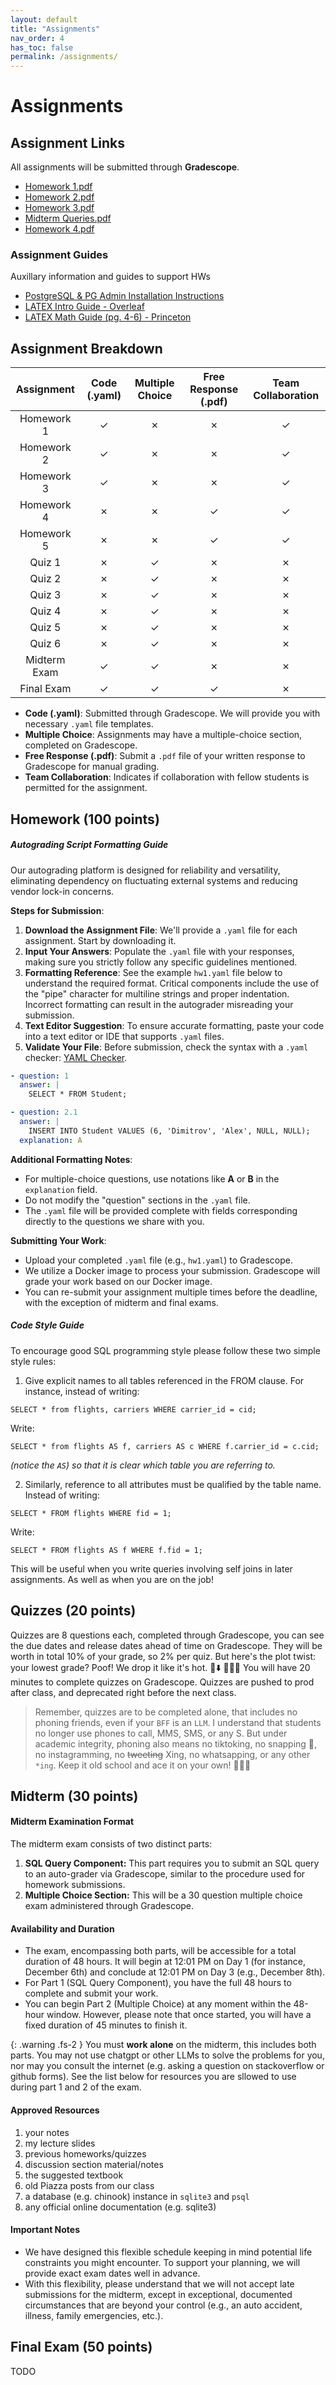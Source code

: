 ```yaml
---
layout: default
title: "Assignments"
nav_order: 4
has_toc: false
permalink: /assignments/
---
```


# Assignments


## Assignment Links

All assignments will be submitted through **Gradescope**.

- [Homework 1.pdf](https://s3.us-west-2.amazonaws.com/ucsd.dsc100/homework/Homework+1.pdf)
- [Homework 2.pdf](https://s3.us-west-2.amazonaws.com/ucsd.dsc100/homework/Homework+2.pdf)
- [Homework 3.pdf](https://s3.us-west-2.amazonaws.com/ucsd.dsc100/homework/Homework+3.pdf)
- [Midterm Queries.pdf](https://s3.us-west-2.amazonaws.com/ucsd.dsc100/exams/midterm_queries.pdf)
- [Homework 4.pdf](https://s3.us-west-2.amazonaws.com/ucsd.dsc100/homework/Homework+4.pdf)
<!-- - [Homework 5.pdf]() -->

### Assignment Guides

Auxillary information and guides to support HWs

- [PostgreSQL & PG Admin Installation Instructions](https://s3.us-west-2.amazonaws.com/ucsd.dsc100/guides/postgresql_install.pdf)
- [LATEX Intro Guide - Overleaf](https://www.overleaf.com/learn/latex/Learn_LaTeX_in_30_minutes)
- [LATEX Math Guide (pg. 4-6) - Princeton](https://www.cs.princeton.edu/courses/archive/spr10/cos433/Latex/latex-guide.pdf)

## Assignment Breakdown

| **Assignment** | **Code (.yaml)** | **Multiple Choice** | **Free Response** (.pdf) | **Team Collaboration** |
|:--------------:|:----------------:|:-------------------:|:------------------------:|:----------------------:|
| Homework 1     | ✓                | ✗                   | ✗                        | ✓                      |
| Homework 2     | ✓                | ✗                   | ✗                        | ✓                      |
| Homework 3     | ✓                | ✗                   | ✗                        | ✓                      |
| Homework 4     | ✗                | ✗                   | ✓                        | ✓                      |
| Homework 5     | ✗                | ✗                   | ✓                        | ✓                      |
| Quiz 1         | ✗                | ✓                   | ✗                        | ✗                      |
| Quiz 2         | ✗                | ✓                   | ✗                        | ✗                      |
| Quiz 3         | ✗                | ✓                   | ✗                        | ✗                      |
| Quiz 4         | ✗                | ✓                   | ✗                        | ✗                      |
| Quiz 5         | ✗                | ✓                   | ✗                        | ✗                      |
| Quiz 6         | ✗                | ✓                   | ✗                        | ✗                      |
| Midterm Exam   | ✓                | ✓                   | ✗                        | ✗                      |
| Final Exam     | ✓                | ✓                   | ✓                        | ✗                      |

- **Code (.yaml)**: Submitted through Gradescope. We will provide you with necessary `.yaml` file templates.
- **Multiple Choice**: Assignments may have a multiple-choice section, completed on Gradescope.
- **Free Response (.pdf)**: Submit a `.pdf` file of your written response to Gradescope for manual grading.
- **Team Collaboration**: Indicates if collaboration with fellow students is permitted for the assignment.

## Homework (100 points)

##### Autograding Script Formatting Guide

Our autograding platform is designed for reliability and versatility, eliminating dependency on fluctuating external systems and reducing vendor lock-in concerns.

**Steps for Submission**:
1. **Download the Assignment File**: We'll provide a `.yaml` file for each assignment. Start by downloading it.
2. **Input Your Answers**: Populate the `.yaml` file with your responses, making sure you strictly follow any specific guidelines mentioned.
3. **Formatting Reference**: See the example `hw1.yaml` file below to understand the required format. Critical components include the use of the "pipe" character for multiline strings and proper indentation. Incorrect formatting can result in the autograder misreading your submission.
4. **Text Editor Suggestion**: To ensure accurate formatting, paste your code into a text editor or IDE that supports `.yaml` files.
5. **Validate Your File**: Before submission, check the syntax with a `.yaml` checker: [YAML Checker](https://yamlchecker.com/).

```yaml
- question: 1
  answer: |
    SELECT * FROM Student;

- question: 2.1
  answer: |
    INSERT INTO Student VALUES (6, 'Dimitrov', 'Alex', NULL, NULL);
  explanation: A

```

**Additional Formatting Notes**:
- For multiple-choice questions, use notations like **A** or **B** in the `explanation` field.
- Do not modify the "question" sections in the `.yaml` file.
- The `.yaml` file will be provided complete with fields corresponding directly to the questions we share with you.

**Submitting Your Work**:
- Upload your completed `.yaml` file (e.g., `hw1.yaml`) to Gradescope.
- We utilize a Docker image to process your submission. Gradescope will grade your work based on our Docker image.
- You can re-submit your assignment multiple times before the deadline, with the exception of midterm and final exams.

##### Code Style Guide
To encourage good SQL programming style please follow these two simple style rules:

1. Give explicit names to all tables referenced in the FROM clause. For instance, instead of writing:
```
SELECT * from flights, carriers WHERE carrier_id = cid;
```
Write:
```
SELECT * from flights AS f, carriers AS c WHERE f.carrier_id = c.cid;
```
*(notice the `AS`) so that it is clear which table you are referring to.*

2. Similarly, reference to all attributes must be qualified by the table name. Instead of writing:
```
SELECT * FROM flights WHERE fid = 1;
```
Write:
```
SELECT * FROM flights AS f WHERE f.fid = 1;
```
This will be useful when you write queries involving self joins in later assignments. As well as when you are on the job!

## Quizzes (20 points)

Quizzes are 8 questions each, completed through Gradescope, you can see the due dates and release dates ahead of time on Gradescope. They will be worth in total 10% of your grade, so 2% per quiz. But here's the plot twist: your lowest grade? Poof! We drop it like it's hot. 🎤⬇️ 🕺🕺🕺 You will have 20 minutes to complete quizzes on Gradescope. Quizzes are pushed to prod after class, and deprecated right before the next class.

> Remember, quizzes are to be completed alone, that includes no phoning friends, even if your `BFF` is an `LLM`. I understand that students no longer use phones to call, MMS, SMS, or any S. But under academic integrity, phoning also means no tiktoking, no snapping 👻, no instagramming, no ~~tweeting~~ Xing, no whatsapping, or any other `*ing`. Keep it old school and ace it on your own! 🚫📱🎉


## Midterm (30 points)
#### Midterm Examination Format
The midterm exam consists of two distinct parts:

1. **SQL Query Component:** This part requires you to submit an SQL query to an auto-grader via Gradescope, similar to the procedure used for homework submissions.
2. **Multiple Choice Section:** This will be a 30 question multiple choice exam administered through Gradescope.
  
#### Availability and Duration
- The exam, encompassing both parts, will be accessible for a total duration of 48 hours. It will begin at 12:01 PM on Day 1 (for instance, December 6th) and conclude at 12:01 PM on Day 3 (e.g., December 8th).
- For Part 1 (SQL Query Component), you have the full 48 hours to complete and submit your work.
- You can begin Part 2 (Multiple Choice) at any moment within the 48-hour window. However, please note that once started, you will have a fixed duration of 45 minutes to finish it.

{: .warning .fs-2 }
You must **work alone** on the midterm, this includes both parts. You may not use chatgpt or other LLMs to solve the problems for you, nor may you consult the internet (e.g. asking a question on stackoverflow or github forms). See the list below for resources you are sllowed to use during part 1 and 2 of the exam.


#### Approved Resources 
1. your notes
2. my lecture slides
3. previous homeworks/quizzes
4. discussion section material/notes
5. the suggested textbook
6. old Piazza posts from our class
7. a database (e.g. chinook) instance in `sqlite3` and `psql`
8. any official online documentation (e.g. sqlite3)

#### Important Notes
- We have designed this flexible schedule keeping in mind potential life constraints you might encounter. To support your planning, we will provide exact exam dates well in advance.
- With this flexibility, please understand that we will not accept late submissions for the midterm, except in exceptional, documented circumstances that are beyond your control (e.g., an auto accident, illness, family emergencies, etc.).

## Final Exam (50 points)

TODO
